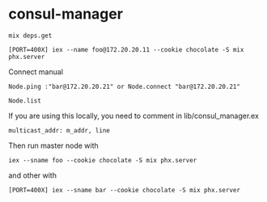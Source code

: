 # consul-manager

    mix deps.get
  
    [PORT=400X] iex --name foo@172.20.20.11 --cookie chocolate -S mix phx.server

  Connect manual
  
    Node.ping :"bar@172.20.20.21" or Node.connect "bar@172.20.20.21"
    
    Node.list


  If you are using this locally, you need to comment in lib/consul_manager.ex 

    multicast_addr: m_addr, line

  Then run master node with

    iex --sname foo --cookie chocolate -S mix phx.server

  and other with

    [PORT=400X] iex --sname bar --cookie chocolate -S mix phx.server

